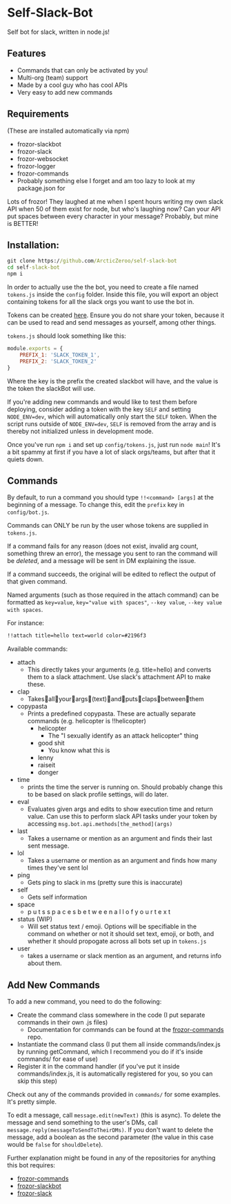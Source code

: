 # Self-Slack-Bot

Self bot for slack, written in node.js!

## Features

* Commands that can only be activated by you!
* Multi-org (team) support
* Made by a cool guy who has cool APIs
* Very easy to add new commands

## Requirements

(These are installed automatically via npm)
* frozor-slackbot
* frozor-slack
* frozor-websocket
* frozor-logger
* frozor-commands
* Probably something else I forget and am too lazy to look at my package.json for

Lots of frozor! They laughed at me when I spent hours writing my own slack API when 50 of them exist for node, but who's laughing now? Can your API put spaces between every character in your message? Probably, but mine is BETTER!

## Installation:

```cmd
git clone https://github.com/ArcticZeroo/self-slack-bot
cd self-slack-bot
npm i
```
In order to actually use the the bot, you need to create a file named `tokens.js` inside the `config` folder. Inside this file, you will export an object containing tokens for all the slack orgs you want to use the bot in. 

Tokens can be created [here](https://api.slack.com/custom-integrations/legacy-tokens). Ensure you do not share your token, because it can be used to read and send messages as yourself, among other things.

`tokens.js` should look something like this:

```javascript
module.exports = {
    PREFIX_1: 'SLACK_TOKEN_1',
    PREFIX_2: 'SLACK_TOKEN_2'
}
```

Where the key is the prefix the created slackbot will have, and the value is the token the slackBot will use.

If you're adding new commands and would like to test them before deploying, consider adding a token with the key `SELF` and setting `NODE_ENV=dev`, which will automatically only start the `SELF` token. When the script runs outside of `NODE_ENV=dev`, `SELF` is removed from the array and is thereby not initialized unless in development mode.

Once you've run `npm i` and set up `config/tokens.js`, just run `node main`! It's a bit spammy at first if you have a lot of slack orgs/teams, but after that it quiets down.

## Commands

By default, to run a command you should type `!!<command> [args]` at the beginning of a message. To change this, edit the `prefix` key in `config/bot.js`.

Commands can ONLY be run by the user whose tokens are supplied in `tokens.js`.

If a command fails for any reason (does not exist, invalid arg count, something threw an error), the message you sent to ran the command will be *deleted*, and a message will be sent in DM explaining the issue.

If a command succeeds, the original will be edited to reflect the output of that given command.

Named arguments (such as those required in the attach command) can be formatted as `key=value`, `key="value with spaces"`, `--key value`, `--key value with spaces`.

For instance:
```cmd
!!attach title=hello text=world color=#2196f3
```

Available commands:
* attach
    * This directly takes your arguments (e.g. title=hello) and converts them to a slack attachment. Use slack's attachment API to make these.
* clap
    * Takes👏all👏your👏args👏(text)👏and👏puts👏claps👏between👏them
* copypasta
    * Prints a predefined copypasta. These are actually separate commands (e.g. helicopter is !!helicopter)
        * helicopter
            * The "I sexually identify as an attack helicopter" thing
        * good shit
            * You know what this is
        * lenny
        * raiseit
        * donger
* time
    * prints the time the server is running on. Should probably change this to be based on slack profile settings, will do later.
* eval
    * Evaluates given args and edits to show execution time and return value. Can use this to perform slack API tasks under your token by accessing `msg.bot.api.methods[the_method](args)`
* last
    * Takes a username or mention as an argument and finds their last sent message.
* lol
    * Takes a username or mention as an argument and finds how many times they've sent lol
* ping
    * Gets ping to slack in ms (pretty sure this is inaccurate)
* self
    * Gets self information
* space
    * p u t s   s p a c e s  b e t w e e n   a l l   o f   y o u r   t e x t
* status (WIP)
    * Will set status text / emoji. Options will be specifiable in the command on whether or not it should set text, emoji, or both, and whether it should propogate across all bots set up in `tokens.js`
* user
    * takes a username or slack mention as an argument, and returns info about them.
    
## Add New Commands

To add a new command, you need to do the following:

* Create the command class somewhere in the code (I put separate commands in their own .js files)
    * Documentation for commands can be found at the [frozor-commands](https://github.com/ArcticZeroo/frozor-commands) repo.
* Instantiate the command class (I put them all inside commands/index.js by running getCommand, which I recommend you do if it's inside commands/ for ease of use)
* Register it in the command handler (if you've put it inside commands/index.js, it is automatically registered for you, so you can skip this step)

Check out any of the commands provided in `commands/` for some examples. It's pretty simple.

To edit a message, call `message.edit(newText)` (this is async). To delete the message and send something to the user's DMs, call `message.reply(messageToSendToTheirDMs)`. If you don't want to delete the message, add a boolean as the second parameter (the value in this case would be `false` for `shouldDelete`).

Further explanation might be found in any of the repositories for anything this bot requires:
* [frozor-commands](https://github.com/ArcticZeroo/frozor-commands)
* [frozor-slackbot](https://github.com/ArcticZeroo/frozor-slackbot)
* [frozor-slack](https://github.com/ArcticZeroo/frozor-slack)